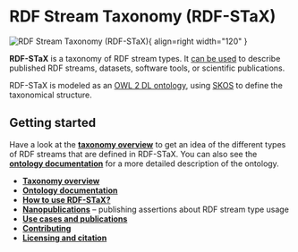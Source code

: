 # RDF Stream Taxonomy (RDF-STaX)

![RDF Stream Taxonomy (RDF-STaX)](assets/logo_color.svg){ align=right width="120" }

**RDF-STaX** is a taxonomy of RDF stream types. It [can be used](use-it.md) to describe published RDF streams, datasets, software tools, or scientific publications.

RDF-STaX is modeled as an [OWL 2 DL ontology](ontology.md), using [SKOS](https://www.w3.org/TR/skos-reference/) to define the taxonomical structure.

## Getting started

Have a look at the **[taxonomy overview](taxonomy.md)** to get an idea of the different types of RDF streams that are defined in RDF-STaX. You can also see the **[ontology documentation](ontology.md)** for a more detailed description of the ontology.

- **[Taxonomy overview](taxonomy.md)**
- **[Ontology documentation](ontology.md)**
- **[How to use RDF-STaX?](use-it.md)**
- **[Nanopublications](nanopubs.md)** – publishing assertions about RDF stream type usage
- **[Use cases and publications](uses/index.md)**
- **[Contributing](contributing.md)**
- **[Licensing and citation](licensing.md)**
